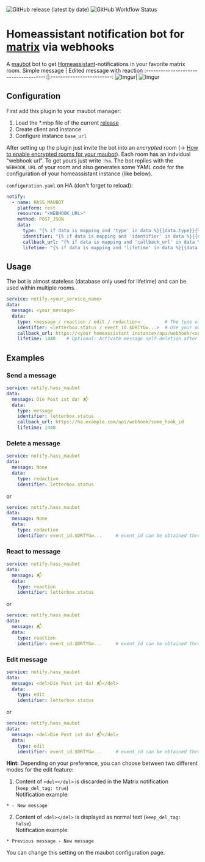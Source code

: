 ![GitHub release (latest by date)](https://img.shields.io/github/v/release/v411e/hasswebhookbot)
![GitHub Workflow Status](https://img.shields.io/github/workflow/status/v411e/hasswebhookbot/CI?label=maubot%20package%20build)

# Homeassistant notification bot for [matrix](https://matrix.org/) via webhooks
A [maubot](https://github.com/maubot) bot to get [Homeassistant](https://github.com/home-assistant)-notifications in your favorite matrix room.
Simple message                         |  Edited message with reaction
:-------------------------------------:|:-------------------------:
![Imgur](https://i.imgur.com/y22FQKe.jpg)|  ![Imgur](https://i.imgur.com/rPUdca3.jpeg)



## Configuration
First add this plugin to your maubot manager:
1. Load the *.mbp file of the current [release](https://github.com/v411e/hasswebhookbot/releases)
2. Create client and instance
3. Configure instance `base_url`

After setting up the plugin just invite the bot into an *encrypted* room (→ [How to enable encrypted rooms for your maubot](https://md.riess.dev/maubot)). Each room has an indvidual "webhook url". To get yours just write `!ha`. The bot replies with the `WEBHOOK_URL` of your room and also generates some YAML code for the configuration of your homeassistant instance (like below).

`configuration.yaml` on HA (don't forget to reload):
```yaml
notify:
  - name: HASS_MAUBOT
    platform: rest
    resource: "<WEBHOOK_URL>"
    method: POST_JSON
    data:
      type: "{% if data is mapping and 'type' in data %}{{data.type}}{% endif %}"
      identifier: "{% if data is mapping and 'identifier' in data %}{{data.identifier}}{% endif %}"
      callback_url: "{% if data is mapping and 'callback_url' in data %}{{data.callback_url}}{% endif %}"
      lifetime: "{% if data is mapping and 'lifetime' in data %}{{data.lifetime}}{% endif %}"
```

## Usage
The bot is almost stateless (database only used for lifetime) and can be used within multiple rooms.
```yaml
service: notify.<your_service_name>
data:
  message: <your_message>
  data:
    type: <message / reaction / edit / redaction>         # The type of action
    identifier: <letterbox.status / event_id.$DRTYGw...>  # Use your own identifier (#1) or reference an event_id (#2)
    callback_url: https://<your homeassistant instance>/api/webhook/<some_hook_id>  # Optional: Get a callback with entity_id of sent message
    lifetime: 1440    # Optional: Activate message self-deletion after given time in minutes
```

## Examples
### Send a message
```yaml
service: notify.hass_maubot
data:
  message: Die Post ist da! 📬
  data:
    type: message
    identifier: letterbox.status
    callback_url: https://ha.example.com/api/webhook/some_hook_id
    lifetime: 1440
```
### Delete a message
```yaml
service: notify.hass_maubot
data:
  message: None
  data:
    type: redaction
    identifier: letterbox.status
```
or
```yaml
service: notify.hass_maubot
data:
  message: None
  data:
    type: redaction
    identifier: event_id.$DRTYGw...     # event_id can be obtained through callback
```
### React to message
```yaml
service: notify.hass_maubot
data:
  message: 📬
  data:
    type: reaction
    identifier: letterbox.status
```
or
```yaml
service: notify.hass_maubot
data:
  message: 📬
  data:
    type: reaction
    identifier: event_id.$DRTYGw...     # event_id can be obtained through callback
```
### Edit message
```yaml
service: notify.hass_maubot
data:
  message: <del>Die Post ist da! 📬</del>
  data:
    type: edit
    identifier: letterbox.status
```
or
```yaml
service: notify.hass_maubot
data:
  message: <del>Die Post ist da! 📬</del>
  data:
    type: edit
    identifier: event_id.$DRTYGw...     # event_id can be obtained through callback
```

**Hint:** Depending on your preference, you can choose between two different modes for the edit feature:
1. Content of `<del></del>` is discarded in the Matrix notification (`keep_del_tag: true`) <br> Notification example:
```
* - New message
```
2. Content of `<del></del>` is displayed as normal text (`keep_del_tag: false`) <br> Notification example: 
```
* Previous message - New message
```

You can change this setting on the maubot configuration page.
